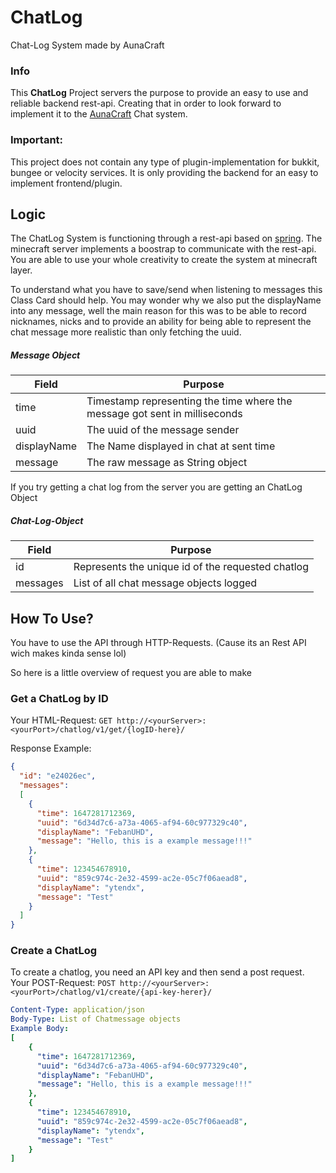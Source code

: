ChatLog
===================================
Chat-Log System made by AunaCraft
### Info
This **ChatLog** Project servers the purpose to provide an easy to use and reliable backend rest-api.
Creating that in order to look forward to implement it to the [AunaCraft](https://github.com/AunaCraft) Chat system.
### Important:
This project does not contain any type of plugin-implementation for bukkit, bungee or velocity services.
It is only providing the backend for an easy to implement frontend/plugin.

## Logic

The ChatLog System is functioning through a rest-api based on [spring](https://github.com/spring-projects/spring-framework). 
The minecraft server implements a boostrap to communicate with the rest-api.
You are able to use your whole creativity to create the system at minecraft layer.

To understand what you have to save/send when listening to messages this Class Card should help.
You may wonder why we also put the displayName into any message, well the main reason for this was to
be able to record nicknames, nicks and to provide an ability for being able to represent the chat message
more realistic than only fetching the uuid.

##### Message Object

| Field | Purpose                                                                    |
| --------------- |----------------------------------------------------------------------------|
| time | Timestamp representing the time where the message got sent in milliseconds |
| uuid | The uuid of the message sender |
| displayName | The Name displayed in chat at sent time |
| message | The raw message as String object |

If you try getting a chat log from the server you are getting an ChatLog Object

##### Chat-Log-Object

| Field | Purpose                                    |
| ----------------- |--------------------------------------------|
| id | Represents the unique id of the requested chatlog |
| messages | List of all chat  message objects logged   |


## How To Use?

You have to use the API through HTTP-Requests. (Cause its an Rest API wich makes kinda sense lol)

So here is a little overview of request you are able to make

### Get a ChatLog by ID

Your HTML-Request:
``GET http://<yourServer>:<yourPort>/chatlog/v1/get/{logID-here}/``

Response Example:
````json
{
  "id": "e24026ec",
  "messages": 
  [
    {
      "time": 1647281712369,
      "uuid": "6d34d7c6-a73a-4065-af94-60c977329c40",
      "displayName": "FebanUHD",
      "message": "Hello, this is a example message!!!"
    },
    {
      "time": 123454678910,
      "uuid": "859c974c-2e32-4599-ac2e-05c7f06aead8",
      "displayName": "ytendx",
      "message": "Test"
    }
  ]
}
````
### Create a ChatLog

To create a chatlog, you need an API key and then send a post request.
Your POST-Request: `POST http://<yourServer>:<yourPort>/chatlog/v1/create/{api-key-herer}/`

<!-- TODO | Make this description -->
```yml
Content-Type: application/json
Body-Type: List of Chatmessage objects
Example Body:
[
    {
      "time": 1647281712369,
      "uuid": "6d34d7c6-a73a-4065-af94-60c977329c40",
      "displayName": "FebanUHD",
      "message": "Hello, this is a example message!!!"
    },
    {
      "time": 123454678910,
      "uuid": "859c974c-2e32-4599-ac2e-05c7f06aead8",
      "displayName": "ytendx",
      "message": "Test"
    }
]
```
